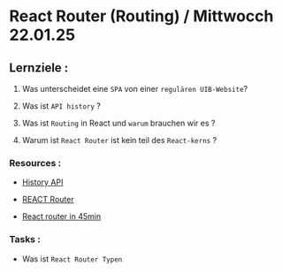 # React Router (Routing) / Mittwocch 22.01.25

## Lernziele :

1.  Was unterscheidet eine `SPA` von einer `regulären UIB-Website`?

2.  Was ist `API history` ?

3.  Was ist `Routing` in React und `warum` brauchen wir es ?

4.  Warum ist `React Router` ist kein teil des `React-kerns` ?

### Resources :

- [History API](https://developer.mozilla.org/en-US/docs/Web/API/History_API)

- [REACT Router](https://reactrouter.com/)

- [React router in 45min](https://www.youtube.com/watch?v=Ul3y1LXxzdU&t=0)

### Tasks :

- []()
Was ist `React Router Typen`
